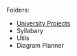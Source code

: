 Folders:

- [University Projects](https://github.com/Liam-Robertson-university)
- Syllabary
- Utils
- Diagram Planner

